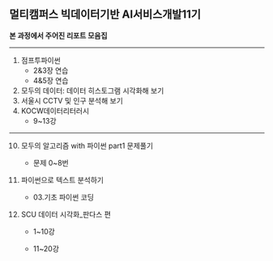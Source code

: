 ## 멀티캠퍼스 빅데이터기반 AI서비스개발11기

**본 과정에서 주어진 리포트 모음집**

___

1. 점프투파이썬 
   - 2&3장 연습
   - 4&5장 연습
2. 모두의 데이터: 데이터 히스토그램 시각화해 보기
3. 서울시 CCTV  및 인구 분석해 보기
4. KOCW데이터리터러시
   - 9~13강

---

10. 모두의 알고리즘 with 파이썬 part1 문제풀기
    - 문제 0~8번

20. 파이썬으로 텍스트 분석하기
    - 03.기초 파이썬 코딩

30. SCU 데이터 시각화_판다스 편

    - 1~10강

    - 11~20강

